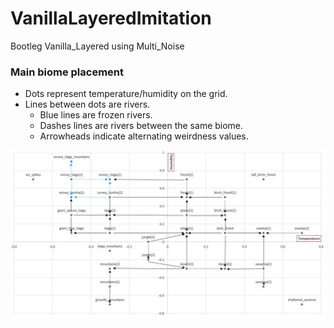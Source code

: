 # VanillaLayeredImitation
Bootleg Vanilla_Layered using Multi_Noise

### Main biome placement
- Dots represent temperature/humidity on the grid.
- Lines between dots are rivers.
  - Blue lines are frozen rivers.
  - Dashes lines are rivers between the same biome.
  - Arrowheads indicate alternating weirdness values.

![Biome_Placements](https://github.com/AelveMC/VanillaLayeredImitation/blob/main/Vanilla_Imitation/biome_list.JPG)

